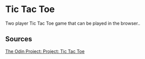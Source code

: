 # Tic Tac Toe

Two player Tic Tac Toe game that can be played in the browser..

## Sources
[The Odin Project: Project: Tic Tac Toe](https://www.theodinproject.com/lessons/node-path-javascript-tic-tac-toe)